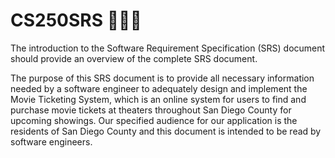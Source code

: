 # CS250SRS 🚀🚀🚀
The introduction to the Software Requirement Specification (SRS) document should provide an overview of the complete SRS document.  

The purpose of this SRS document is to provide all necessary information needed by a software engineer to adequately design and implement the Movie Ticketing System, which is an online system for users to find and purchase movie tickets at theaters throughout San Diego County for upcoming showings. Our specified audience for our application is the residents of San Diego County and this document is intended to be read by software engineers.
